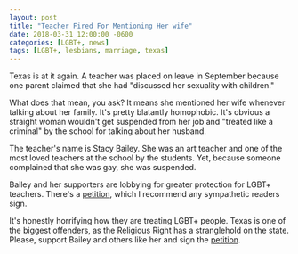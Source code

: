 ```yaml
---
layout: post
title: "Teacher Fired For Mentioning Her wife"
date: 2018-03-31 12:00:00 -0600
categories: [LGBT+, news]
tags: [LGBT+, lesbians, marriage, texas]
---
```


Texas is at it again. A teacher was placed on leave in September because
one parent claimed that she had "discussed her sexuality with children."

What does that mean, you ask? It means she mentioned her wife whenever talking
about her family. It's pretty blatantly homophobic. It's obvious a straight
woman wouldn't get suspended from her job and "treated like a criminal" by the
school for talking about her husband.

The teacher's name is Stacy Bailey. She was an art teacher and one of the most
loved teachers at the school by the students. Yet, because someone complained
that she was gay, she was suspended.

Bailey and her supporters are lobbying for greater protection for LGBT+ teachers.
There's a [petition](https://www.ipetitions.com/petition/lgbt-protection-for-misd-employees-and-students), which I recommend any sympathetic readers sign.

It's honestly horrifying how they are treating LGBT+ people. Texas is one of the
biggest offenders, as the Religious Right has a stranglehold on the state.
Please, support Bailey and others like her and sign the [petition](https://www.ipetitions.com/petition/lgbt-protection-for-misd-employees-and-students).
